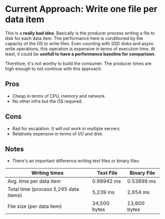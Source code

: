 # Current Approach: Write one file per data item

This is a **really bad idea**. Basically is the producer process writing a file to disk for each data item. The performance here is conditioned by the capacity of the OS to write files. 
Even counting with SSD disks and async write operations, this operation is expensive in terms of execution time. At least, it could be **usefull to have a performance baseline for comparison**.

Therefore, it's not worthy to build the consumer. The producer times are high enough to not continue with this approach.

## Pros
 - Cheap in terms of CPU, memory and network.
 - No other infra but the OS required.

## Cons
- Bad for escalation. It will not work in multiple servers.
- Relatively expensive in terms of I/O and disk.

## Notes

- There's an important difference writing text files or binary files

| Writing times                         | Text File    | Binary File  |
| ------------------------------------- | ------------ | ------------ |
| Avg. time per data item               | 0.98942 ms   | 0.53899 ms   |
| Total time (process 5,295 data items) | 5,239 ms     | 2,854 ms     |
| File size (per data item)             | 34,500 bytes | 13,600 bytes |
